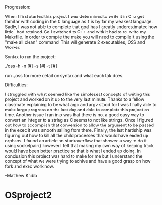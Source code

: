 Progression:

When I first started this project I was determined to write it in C to get familiar with coding in the C language as it is by far
my weakest language. Sadly, I was not able to complete that goal has I greatly underestimated how little I had retained. So I switched to C++ and with it had to re-write my Makefile. In order to compile the make you will need to compile it using the "make all clean" command. This will generate 2 executables, OSS and Worker.

Syntax to run the project:

./oss -h -n [#] -s [#] -t [#]

run ./oss for more detail on syntax and what each tak does.

Difficulties:

I struggled with what seemed like the simplesest concepts of writing this project and worked on it up to the very last minute. Thanks to a fellow classmate explaining to be what argc and argv stood for I was finally able to make large progress on the last day and able to complete this project on time. Another issue I ran into was that there is not a good easy way to convert an integer to a string as C seems to not like strings. Once I figured out how to accomplish that conversion to allow the argument to be passed in the exec it was smooth sailing from there. Finally, the last hardship was figuring out how to kill all the child processes that would have ended up orphans. I found an article on stackoverflow that showed a way to do it using socketpair() however I felt that making my own way of keeping track would have been better practice so that is what I ended up doing. In conclusion this project was hard to make for me but I understand the concept of what we were trying to achive and have a good grasp on how fork and exec work now.

-Matthew Knibb
# OSproject2
